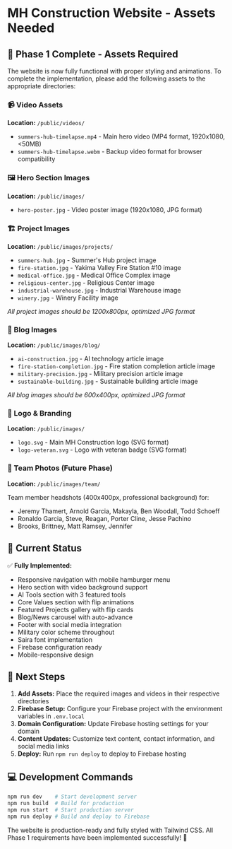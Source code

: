 # MH Construction Website - Assets Needed

## 🎯 Phase 1 Complete - Assets Required

The website is now fully functional with proper styling and animations. To complete the implementation, please add the following assets to the appropriate directories:

### 📹 Video Assets
**Location:** `/public/videos/`

- `summers-hub-timelapse.mp4` - Main hero video (MP4 format, 1920x1080, <50MB)
- `summers-hub-timelapse.webm` - Backup video format for browser compatibility

### 🖼️ Hero Section Images  
**Location:** `/public/images/`

- `hero-poster.jpg` - Video poster image (1920x1080, JPG format)

### 🏗️ Project Images
**Location:** `/public/images/projects/`

- `summers-hub.jpg` - Summer's Hub project image
- `fire-station.jpg` - Yakima Valley Fire Station #10 image  
- `medical-office.jpg` - Medical Office Complex image
- `religious-center.jpg` - Religious Center image
- `industrial-warehouse.jpg` - Industrial Warehouse image
- `winery.jpg` - Winery Facility image

*All project images should be 1200x800px, optimized JPG format*

### 📰 Blog Images
**Location:** `/public/images/blog/`

- `ai-construction.jpg` - AI technology article image
- `fire-station-completion.jpg` - Fire station completion article image  
- `military-precision.jpg` - Military precision article image
- `sustainable-building.jpg` - Sustainable building article image

*All blog images should be 600x400px, optimized JPG format*

### 🔗 Logo & Branding
**Location:** `/public/images/`

- `logo.svg` - Main MH Construction logo (SVG format)
- `logo-veteran.svg` - Logo with veteran badge (SVG format)

### 👥 Team Photos (Future Phase)
**Location:** `/public/images/team/`

Team member headshots (400x400px, professional background) for:
- Jeremy Thamert, Arnold Garcia, Makayla, Ben Woodall, Todd Schoeff
- Ronaldo Garcia, Steve, Reagan, Porter Cline, Jesse Pachino
- Brooks, Brittney, Matt Ramsey, Jennifer

## 🚀 Current Status

✅ **Fully Implemented:**
- Responsive navigation with mobile hamburger menu
- Hero section with video background support
- AI Tools section with 3 featured tools
- Core Values section with flip animations  
- Featured Projects gallery with flip cards
- Blog/News carousel with auto-advance
- Footer with social media integration
- Military color scheme throughout
- Saira font implementation
- Firebase configuration ready
- Mobile-responsive design

## 🔧 Next Steps

1. **Add Assets:** Place the required images and videos in their respective directories
2. **Firebase Setup:** Configure your Firebase project with the environment variables in `.env.local`
3. **Domain Configuration:** Update Firebase hosting settings for your domain
4. **Content Updates:** Customize text content, contact information, and social media links
5. **Deploy:** Run `npm run deploy` to deploy to Firebase hosting

## 💻 Development Commands

```bash
npm run dev    # Start development server
npm run build  # Build for production  
npm run start  # Start production server
npm run deploy # Build and deploy to Firebase
```

The website is production-ready and fully styled with Tailwind CSS. All Phase 1 requirements have been implemented successfully! 🎉
